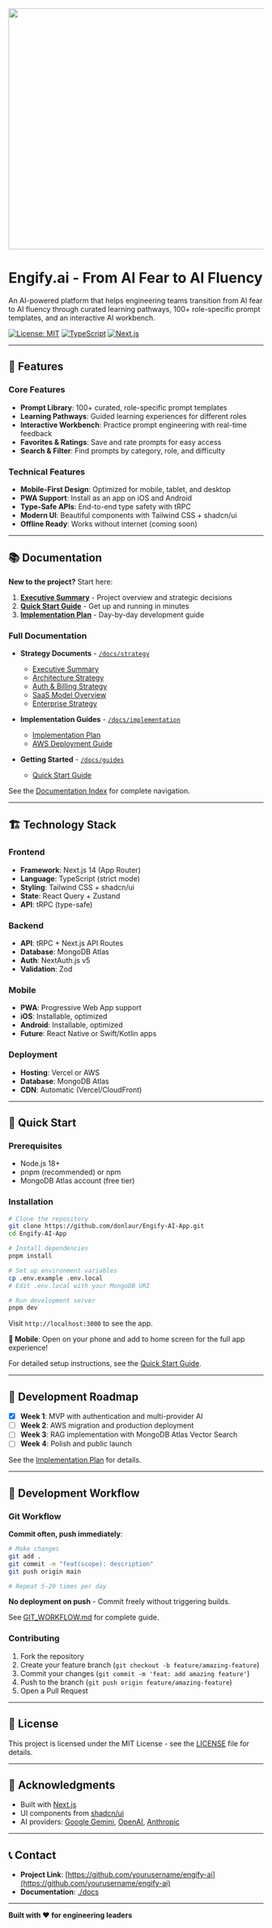 <div align="center">
<img width="1200" height="475" alt="GHBanner" src="https://github.com/user-attachments/assets/0aa67016-6eaf-458a-adb2-6e31a0763ed6" />
</div>

# Engify.ai - From AI Fear to AI Fluency

An AI-powered platform that helps engineering teams transition from AI fear to AI fluency through curated learning pathways, 100+ role-specific prompt templates, and an interactive AI workbench.

[![License: MIT](https://img.shields.io/badge/License-MIT-yellow.svg)](https://opensource.org/licenses/MIT)
[![TypeScript](https://img.shields.io/badge/TypeScript-5.0-blue.svg)](https://www.typescriptlang.org/)
[![Next.js](https://img.shields.io/badge/Next.js-14-black.svg)](https://nextjs.org/)

---

## 🚀 Features

### Core Features
- **Prompt Library**: 100+ curated, role-specific prompt templates
- **Learning Pathways**: Guided learning experiences for different roles
- **Interactive Workbench**: Practice prompt engineering with real-time feedback
- **Favorites & Ratings**: Save and rate prompts for easy access
- **Search & Filter**: Find prompts by category, role, and difficulty

### Technical Features
- **Mobile-First Design**: Optimized for mobile, tablet, and desktop
- **PWA Support**: Install as an app on iOS and Android
- **Type-Safe APIs**: End-to-end type safety with tRPC
- **Modern UI**: Beautiful components with Tailwind CSS + shadcn/ui
- **Offline Ready**: Works without internet (coming soon)

---

## 📚 Documentation

**New to the project?** Start here:

1. **[Executive Summary](./docs/strategy/EXECUTIVE_SUMMARY.md)** - Project overview and strategic decisions
2. **[Quick Start Guide](./docs/guides/QUICK_START.md)** - Get up and running in minutes
3. **[Implementation Plan](./docs/implementation/IMPLEMENTATION_PLAN.md)** - Day-by-day development guide

### Full Documentation

- **Strategy Documents** - [`/docs/strategy`](./docs/strategy)
  - [Executive Summary](./docs/strategy/EXECUTIVE_SUMMARY.md)
  - [Architecture Strategy](./docs/strategy/ARCHITECTURE_STRATEGY.md)
  - [Auth & Billing Strategy](./docs/strategy/AUTH_AND_BILLING_STRATEGY.md)
  - [SaaS Model Overview](./docs/strategy/SAAS_MODEL_OVERVIEW.md)
  - [Enterprise Strategy](./docs/strategy/ENTERPRISE_STRATEGY.md)

- **Implementation Guides** - [`/docs/implementation`](./docs/implementation)
  - [Implementation Plan](./docs/implementation/IMPLEMENTATION_PLAN.md)
  - [AWS Deployment Guide](./docs/implementation/AWS_DEPLOYMENT_GUIDE.md)

- **Getting Started** - [`/docs/guides`](./docs/guides)
  - [Quick Start Guide](./docs/guides/QUICK_START.md)

See the [Documentation Index](./docs/README.md) for complete navigation.

---

## 🏗️ Technology Stack

### Frontend
- **Framework**: Next.js 14 (App Router)
- **Language**: TypeScript (strict mode)
- **Styling**: Tailwind CSS + shadcn/ui
- **State**: React Query + Zustand
- **API**: tRPC (type-safe)

### Backend
- **API**: tRPC + Next.js API Routes
- **Database**: MongoDB Atlas
- **Auth**: NextAuth.js v5
- **Validation**: Zod

### Mobile
- **PWA**: Progressive Web App support
- **iOS**: Installable, optimized
- **Android**: Installable, optimized
- **Future**: React Native or Swift/Kotlin apps

### Deployment
- **Hosting**: Vercel or AWS
- **Database**: MongoDB Atlas
- **CDN**: Automatic (Vercel/CloudFront)

---

## 🚦 Quick Start

### Prerequisites

- Node.js 18+
- pnpm (recommended) or npm
- MongoDB Atlas account (free tier)

### Installation

```bash
# Clone the repository
git clone https://github.com/donlaur/Engify-AI-App.git
cd Engify-AI-App

# Install dependencies
pnpm install

# Set up environment variables
cp .env.example .env.local
# Edit .env.local with your MongoDB URI

# Run development server
pnpm dev
```

Visit `http://localhost:3000` to see the app.

**📱 Mobile**: Open on your phone and add to home screen for the full app experience!

For detailed setup instructions, see the [Quick Start Guide](./docs/guides/QUICK_START.md).

---

## 📅 Development Roadmap

- [x] **Week 1**: MVP with authentication and multi-provider AI
- [ ] **Week 2**: AWS migration and production deployment
- [ ] **Week 3**: RAG implementation with MongoDB Atlas Vector Search
- [ ] **Week 4**: Polish and public launch

See the [Implementation Plan](./docs/implementation/IMPLEMENTATION_PLAN.md) for details.

---

## 🤝 Development Workflow

### Git Workflow

**Commit often, push immediately**:
```bash
# Make changes
git add .
git commit -m "feat(scope): description"
git push origin main

# Repeat 5-20 times per day
```

**No deployment on push** - Commit freely without triggering builds.

See [GIT_WORKFLOW.md](./docs/GIT_WORKFLOW.md) for complete guide.

### Contributing

1. Fork the repository
2. Create your feature branch (`git checkout -b feature/amazing-feature`)
3. Commit your changes (`git commit -m 'feat: add amazing feature'`)
4. Push to the branch (`git push origin feature/amazing-feature`)
5. Open a Pull Request

---

## 📄 License

This project is licensed under the MIT License - see the [LICENSE](LICENSE) file for details.

---

## 🙏 Acknowledgments

- Built with [Next.js](https://nextjs.org/)
- UI components from [shadcn/ui](https://ui.shadcn.com/)
- AI providers: [Google Gemini](https://ai.google.dev/), [OpenAI](https://openai.com/), [Anthropic](https://www.anthropic.com/)

---

## 📞 Contact

- **Project Link**: [https://github.com/yourusername/engify-ai](https://github.com/yourusername/engify-ai)
- **Documentation**: [./docs](./docs)

---

**Built with ❤️ for engineering leaders**
